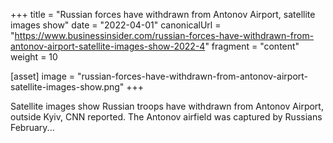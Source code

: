 +++
title = "Russian forces have withdrawn from Antonov Airport, satellite images show"
date = "2022-04-01"
canonicalUrl = "https://www.businessinsider.com/russian-forces-have-withdrawn-from-antonov-airport-satellite-images-show-2022-4"
fragment = "content"
weight = 10

[asset]
    image = "russian-forces-have-withdrawn-from-antonov-airport-satellite-images-show.png"
+++

Satellite images show Russian troops have withdrawn from Antonov Airport, 
outside Kyiv, CNN reported. The Antonov airfield was captured by Russians 
February...
